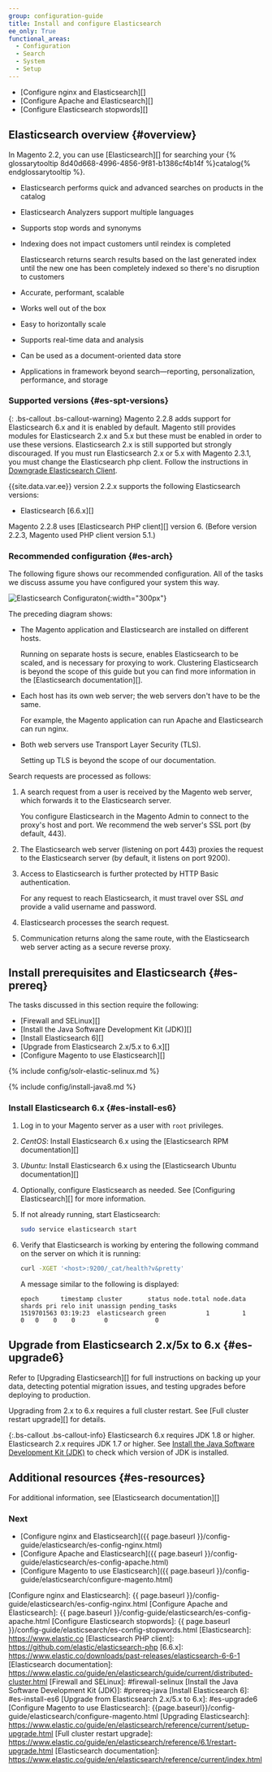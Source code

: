 ```yaml
---
group: configuration-guide
title: Install and configure Elasticsearch
ee_only: True
functional_areas:
  - Configuration
  - Search
  - System
  - Setup
---
```


* [Configure nginx and Elasticsearch][]
* [Configure Apache and Elasticsearch][]
* [Configure Elasticsearch stopwords][]

## Elasticsearch overview {#overview}

In Magento 2.2, you can use [Elasticsearch][] for searching your {% glossarytooltip 8d40d668-4996-4856-9f81-b1386cf4b14f %}catalog{% endglossarytooltip %}.

* Elasticsearch performs quick and advanced searches on products in the catalog
* Elasticsearch Analyzers support multiple languages
* Supports stop words and synonyms
* Indexing does not impact customers until reindex is completed

  Elasticsearch returns search results based on the last generated index until the new one has been completely indexed so there's no disruption to customers

* Accurate, performant, scalable
* Works well out of the box
* Easy to horizontally scale
* Supports real-time data and analysis
* Can be used as a document-oriented data store
* Applications in framework beyond search&mdash;reporting, personalization, performance, and storage

### Supported versions {#es-spt-versions}

{: .bs-callout .bs-callout-warning}
Magento 2.2.8 adds support for Elasticsearch 6.x and it is enabled by default.
Magento still provides modules for Elasticsearch 2.x and 5.x but these must be enabled in order to use these versions.
Elasticsearch 2.x is still supported but strongly discouraged.
If you must run Elasticsearch 2.x or 5.x with Magento 2.3.1, you must change the Elasticsearch php client.
Follow the instructions in [Downgrade Elasticsearch Client][].

{{site.data.var.ee}} version 2.2.x supports the following Elasticsearch versions:

* Elasticsearch [6.6.x][]

Magento 2.2.8 uses [Elasticsearch PHP client][] version 6.
(Before version 2.2.3, Magento used PHP client version 5.1.)

### Recommended configuration {#es-arch}

The following figure shows our recommended configuration. All of the tasks we discuss assume you have configured your system this way.

![Elasticsearch Configuraton](../../../../common/images/elastic_config.png){:width="300px"}

The preceding diagram shows:

* The Magento application and Elasticsearch are installed on different hosts.

  Running on separate hosts is secure, enables Elasticsearch to be scaled, and is necessary for proxying to work.
  Clustering Elasticsearch is beyond the scope of this guide but you can find more information in the [Elasticsearch documentation][].
* Each host has its own web server; the web servers don't have to be the same.

  For example, the Magento application can run Apache and Elasticsearch can run nginx.
* Both web servers use Transport Layer Security (TLS).

  Setting up TLS is beyond the scope of our documentation.

Search requests are processed as follows:

1. A search request from a user is received by the Magento web server, which forwards it to the Elasticsearch server.

   You configure Elasticsearch in the Magento Admin to connect to the proxy's host and port. We recommend the web server's SSL port (by default, 443).
2. The Elasticsearch web server (listening on port 443) proxies the request to the Elasticsearch server (by default, it listens on port 9200).
3. Access to Elasticsearch is further protected by HTTP Basic authentication.

   For any request to reach Elasticsearch, it must travel over SSL *and* provide a valid username and password.
4. Elasticsearch processes the search request.
5. Communication returns along the same route, with the Elasticsearch web server acting as a secure reverse proxy.

## Install prerequisites and Elasticsearch {#es-prereq}

The tasks discussed in this section require the following:

* [Firewall and SELinux][]
* [Install the Java Software Development Kit (JDK)][]
* [Install Elasticsearch 6][]
* [Upgrade from Elasticsearch 2.x/5.x to 6.x][]
* [Configure Magento to use Elasticsearch][]

{% include config/solr-elastic-selinux.md %}

{% include config/install-java8.md %}

### Install Elasticsearch 6.x {#es-install-es6}

1. Log in to your Magento server as a user with `root` privileges.
1. _CentOS_: Install Elasticsearch 6.x using the [Elasticsearch RPM documentation][]

1. _Ubuntu_: Install Elasticsearch 6.x using the [Elasticsearch Ubuntu documentation][]

1. Optionally, configure Elasticsearch as needed. See [Configuring Elasticsearch][] for more information.

1. If not already running, start Elasticsearch:

    ```bash
    sudo service elasticsearch start
    ```

1. Verify that Elasticsearch is working by entering the following command on the server on which it is running:

    ```bash
    curl -XGET '<host>:9200/_cat/health?v&pretty'
    ```

    A message similar to the following is displayed:

    ```terminal
    epoch      timestamp cluster       status node.total node.data shards pri relo init unassign pending_tasks
    1519701563 03:19:23  elasticsearch green           1         1      0   0    0    0        0             0
    ```

## Upgrade from Elasticsearch 2.x/5x to 6.x {#es-upgrade6}

Refer to [Upgrading Elasticsearch][] for full instructions on backing up your data, detecting potential migration issues, and testing upgrades before deploying to production.

Upgrading from 2.x to 6.x requires a full cluster restart.
See [Full cluster restart upgrade][] for details.

{:.bs-callout .bs-callout-info}
Elasticsearch 6.x requires JDK 1.8 or higher. Elasticsearch 2.x requires JDK 1.7 or higher. See [Install the Java Software Development Kit (JDK)](#prereq-java) to check which version of JDK is installed.

## Additional resources {#es-resources}

For additional information, see [Elasticsearch documentation][]

### Next

* [Configure nginx and Elasticsearch]({{ page.baseurl }}/config-guide/elasticsearch/es-config-nginx.html)
* [Configure Apache and Elasticsearch]({{ page.baseurl }}/config-guide/elasticsearch/es-config-apache.html)
* [Configure Magento to use Elasticsearch]({{ page.baseurl }}/config-guide/elasticsearch/configure-magento.html)

<!-- Link Definitions -->
[Downgrade Elasticsearch Client]: {{page.baseurl}}/config-guide/elasticsearch/es-downgrade.html
[Elasticsearch Installation documentation]: https://www.elastic.co/guide/en/elasticsearch/reference/current/setup.html
[Configure nginx and Elasticsearch]: {{ page.baseurl }}/config-guide/elasticsearch/es-config-nginx.html
[Configure Apache and Elasticsearch]: {{ page.baseurl }}/config-guide/elasticsearch/es-config-apache.html
[Configure Elasticsearch stopwords]: {{ page.baseurl }}/config-guide/elasticsearch/es-config-stopwords.html
[Elasticsearch]: https://www.elastic.co
[Elasticsearch PHP client]: https://github.com/elastic/elasticsearch-php
[6.6.x]: https://www.elastic.co/downloads/past-releases/elasticsearch-6-6-1
[Elasticsearch documentation]: https://www.elastic.co/guide/en/elasticsearch/guide/current/distributed-cluster.html
[Firewall and SELinux]: #firewall-selinux
[Install the Java Software Development Kit (JDK)]: #prereq-java
[Install Elasticsearch 6]: #es-install-es6
[Upgrade from Elasticsearch 2.x/5.x to 6.x]: #es-upgrade6
[Configure Magento to use Elasticsearch]: {{page.baseurl}}/config-guide/elasticsearch/configure-magento.html
[Upgrading Elasticsearch]: https://www.elastic.co/guide/en/elasticsearch/reference/current/setup-upgrade.html
[Full cluster restart upgrade]: https://www.elastic.co/guide/en/elasticsearch/reference/6.1/restart-upgrade.html
[Elasticsearch documentation]: https://www.elastic.co/guide/en/elasticsearch/reference/current/index.html